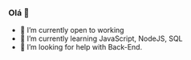 ### Olá 👋


- 🔭 I’m currently open to working
- 🌱 I’m currently learning JavaScript, NodeJS, SQL
- 🤔 I’m looking for help with Back-End.
